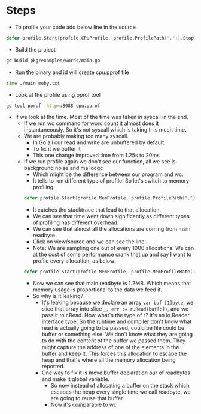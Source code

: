 # Steps
- To profile your code add below line in the source
```go
defer profile.Start(profile.CPUProfile, profile.ProfilePath(".")).Stop()
```

- Build the project
```sh
go build pkg/examples/words/main.go
```

- Run the binary and id will create cpu.pprof file
```sh
time ./main moby.txt
```

- Look at the profile using pprof tool
```sh
go tool pprof -http=:8088 cpu.pprof
```

- If we look at the time. Most of the time was taken in syscall in the end.
    - If we run wc command for word count it almost does it instantaneously. So it's not syscall which is taking this much time.
    - We are probably making too many syscall. 
        - In Go all our read and write are unbuffered by default.
        - To fix it we buffer it
        - This one change improved time from 1.25s to 20ms
    - If we run profile again we don't see our function, all we see is background noise and mallocgc
        - Which might be the difference between our program and wc.
        - It tells to run different type of profile. So let's switch to memory profiling.
        ```go
        defer profile.Start(profile.MemProfile, profile.ProfilePath(".")).Stop()
        ```
        - It catches the stacktrace that lead to that allocation.
        - We can see that time went down significantly as different types of profiling has different overhead.
        - We can see that almost all the allocations are coming from main readbyte
        - Click on view/source and we can see the line.
        - Note: We are sampling one out of every 1000 allocations. We can at the cost of some performance crank that up and say I want to profile every allocation, as below:
        ```go
        defer profile.Start(profile.MemProfile, profile.MemProfileRate(1), profile.ProfilePath(".")).Stop()
        ```
        - Now we can see that main readbyte is 1.2MB. Which means that memory usage is proportional to the data we feed it.
        - So why is it leaking?
            - It's leaking because we declare an array ```var buf [1]byte```, we slice that array into slice ```_, err := r.Read(buf[:])```, and we pass it to r.Read. Now what's the type of r? It's an io.Reader interface type. So the runtime and compiler don't know what read is actually going to be passed, could be file could be buffer or something else. We don't know what they are going to do with the content of the buffer we passed them. They might capture the address of one of the elements in the buffer and keep it. This forces this allocation to escape the heap and that's where all the memory allocation being reported. 
            - One way to fix it is move buffer declaration our of readbytes and make it global variable. 
                - So now instead of allocating a buffer on the stack which escapes the heap every single time we call readbyte, we are going to reuse that buffer. 
                - Now it's comparable to wc